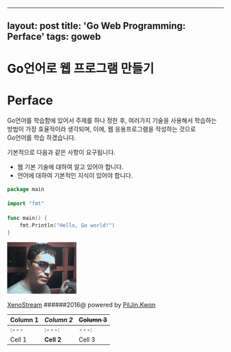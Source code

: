 
---
layout: post
title: 'Go Web Programming: Perface'
tags: goweb
---

Go언어로 웹 프로그램 만들기
====

# Perface
Go언어를 학습함에 있어서 주제를 하나 정한 후, 여러가지 기술을 사용해서 학습하는   
방법이 가장 효율적이라 생각되며, 이에, 웹 응용프로그램을 작성하는 것으로    
Go언어를 학습 하겠습니다.

기본적으로 다음과 같은 사항이 요구됩니다.

* 웹 기본 기술에 대하여 알고 있어야 합니다.
* 언어에 대하여 기본적인 지식이 있어야 합니다.

```go
package main

import "fmt"

func main() {
    fmt.Println("Hello, Go world!")
}
```


![](/images/My.jpg)

[XenoStream](http://www.xenostream.com) 
######2016@ powered by [PilJin.Kwon](mailto://piljin.kwon@gmail.com)

Column 1 | *Column 2* | ~~Column 3~~ 
----|-----|-----
 :--- | :---: | ---: 
 Cell 1 | **Cell 2** | Cell 3
  
  

